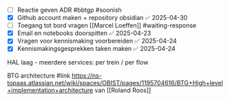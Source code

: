 - [ ] Reactie geven ADR #bbtgp #soonish
- [x] Github account maken + repository obsidian ✅ 2025-04-30
- [ ] Toegang tot bord vragen [[Marcel Loeffen]] #waiting-response
- [x] Email en notebooks doorspitten ✅ 2025-04-23
- [x] Vragen voor kennismaking voorbereiden ✅ 2025-04-24
- [x] Kennismakingsgesprekken taken maken ✅ 2025-04-24

HAL laag - meerdere services: per trein / per flow

BTG architecture #link https://ns-topaas.atlassian.net/wiki/spaces/OBIST/pages/1195704616/BTG+High+level+implementation+architecture van [[Roland Roos]]



